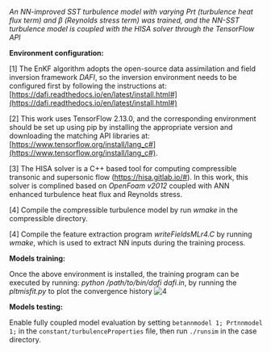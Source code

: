 *An NN-improved SST turbulence model with varying Prt (turbulence heat flux term) and β (Reynolds stress term) was trained, and the NN-SST turbulence model is coupled with the HISA solver through the TensorFlow API*

**Environment configuration:**

[1] The EnKF algorithm adopts the open-source data assimilation and field inversion framework *DAFI*, so the inversion environment needs to be configured first by following the instructions at:
[https://dafi.readthedocs.io/en/latest/install.html#](https://dafi.readthedocs.io/en/latest/install.html#)

[2] This work uses TensorFlow 2.13.0, and the corresponding environment should be set up using pip by installing the appropriate version and downloading the matching API libraries at: [https://www.tensorflow.org/install/lang_c#](https://www.tensorflow.org/install/lang_c#).

[3] The HISA solver is a C++ based tool for computing compressible transonic and supersonic flow (https://hisa.gitlab.io/#). In this work, this solver is complined based on *OpenFoam v2012* coupled with ANN enhanced turbulence heat flux and Reynolds stress.

[4] Compile the compressible turbulence model by run *wmake* in the compressible directory.

[4] Compile the feature extraction program *writeFieldsMLr4.C* by running *wmake*, which is used to extract NN inputs during the training process.

**Models training:**

Once the above environment is installed, the training program can be executed by running: *python /path/to/bin/dafi dafi.in*, by running the *pltmisfit.py* to plot the convergence history
![4](https://github.com/user-attachments/assets/4b22863d-aa48-484c-91a7-9f45cfab5ddb)

**Models testing:**

Enable fully coupled model evaluation by setting `betannmodel 1; Prtnnmodel 1;` in the `constant/turbulenceProperties` file, then run `./runsim` in the case directory.



